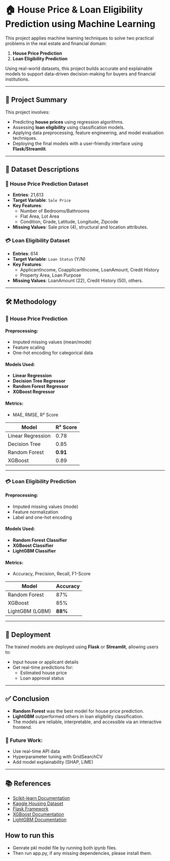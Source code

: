 # 🏠 House Price & Loan Eligibility Prediction using Machine Learning

This project applies machine learning techniques to solve two practical problems in the real estate and financial domain:

1. **House Price Prediction**  
2. **Loan Eligibility Prediction**

Using real-world datasets, this project builds accurate and explainable models to support data-driven decision-making for buyers and financial institutions.

---

## 📌 Project Summary

This project involves:
- Predicting **house prices** using regression algorithms.
- Assessing **loan eligibility** using classification models.
- Applying data preprocessing, feature engineering, and model evaluation techniques.
- Deploying the final models with a user-friendly interface using **Flask/Streamlit**.

---

## 🏡 Dataset Descriptions

### 📁 House Price Prediction Dataset
- **Entries**: 21,613  
- **Target Variable**: `Sale Price`  
- **Key Features**:
  - Number of Bedrooms/Bathrooms
  - Flat Area, Lot Area
  - Condition, Grade, Latitude, Longitude, Zipcode
- **Missing Values**: Sale price (4), structural and location attributes.

### 💳 Loan Eligibility Dataset
- **Entries**: 614  
- **Target Variable**: `Loan Status` (Y/N)  
- **Key Features**:
  - ApplicantIncome, CoapplicantIncome, LoanAmount, Credit History
  - Property Area, Loan Purpose
- **Missing Values**: LoanAmount (22), Credit History (50), others.

---

## 🛠️ Methodology

### 🏡 House Price Prediction
#### Preprocessing:
- Imputed missing values (mean/mode)
- Feature scaling
- One-hot encoding for categorical data

#### Models Used:
- **Linear Regression**
- **Decision Tree Regressor**
- **Random Forest Regressor**
- **XGBoost Regressor**

#### Metrics:
- MAE, RMSE, R² Score

| Model               | R² Score |
|---------------------|----------|
| Linear Regression   | 0.78     |
| Decision Tree       | 0.85     |
| Random Forest       | **0.91** |
| XGBoost             | 0.89     |

---

### 💳 Loan Eligibility Prediction
#### Preprocessing:
- Imputed missing values (mode)
- Feature normalization
- Label and one-hot encoding

#### Models Used:
- **Random Forest Classifier**
- **XGBoost Classifier**
- **LightGBM Classifier**

#### Metrics:
- Accuracy, Precision, Recall, F1-Score

| Model               | Accuracy |
|---------------------|----------|
| Random Forest       | 87%      |
| XGBoost             | 85%      |
| LightGBM (LGBM)     | **88%**  |

---

## 🚀 Deployment

The trained models are deployed using **Flask** or **Streamlit**, allowing users to:
- Input house or applicant details
- Get real-time predictions for:
  - Estimated house price
  - Loan approval status

---

## ✅ Conclusion

- **Random Forest** was the best model for house price prediction.
- **LightGBM** outperformed others in loan eligibility classification.
- The models are reliable, interpretable, and accessible via an interactive frontend.

### 🔮 Future Work:
- Use real-time API data
- Hyperparameter tuning with GridSearchCV
- Add model explainability (SHAP, LIME)

---

## 📚 References

- [Scikit-learn Documentation](https://scikit-learn.org/)
- [Kaggle Housing Dataset](https://www.kaggle.com/datasets)
- [Flask Framework](https://flask.palletsprojects.com/)
- [XGBoost Documentation](https://xgboost.readthedocs.io/)
- [LightGBM Documentation](https://lightgbm.readthedocs.io/)

## How to run this
- Genrate pkl model file by running both ipynb files.
- Then run app.py, if any missing dependencies, please install them.

